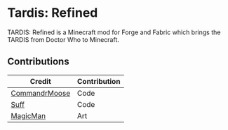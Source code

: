 # Tardis: Refined
 TARDIS: Refined is a Minecraft mod for Forge and Fabric which brings the TARDIS from Doctor Who to Minecraft.

## Contributions
<table>
   <thead>
      <tr>
         <th>Credit</th>
         <th>Contribution</th>
      </tr>
   </thead>
   <tbody>
<tr><td><a href="https://twitter.com/CommandrMoose">CommandrMoose</a></td>
         <td>Code</td> </tr>
      <tr>
         <td><a href="https://twitter.com/Suff1999">Suff</a></td>
         <td>Code</td>
      </tr>
<tr><td><a href="https://twitter.com/MagicMrmann">MagicMan</a></td>
         <td>Art</td> </tr>

   </tbody>
</table>